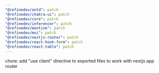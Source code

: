 ```yaml
---
"@refinedev/antd": patch
"@refinedev/chakra-ui": patch
"@refinedev/core": patch
"@refinedev/inferencer": patch
"@refinedev/mantine": patch
"@refinedev/mui": patch
"@refinedev/nextjs-router": patch
"@refinedev/react-hook-form": patch
"@refinedev/react-table": patch
---
```


chore: add "use client" directive to exported files to work with nextjs app router
